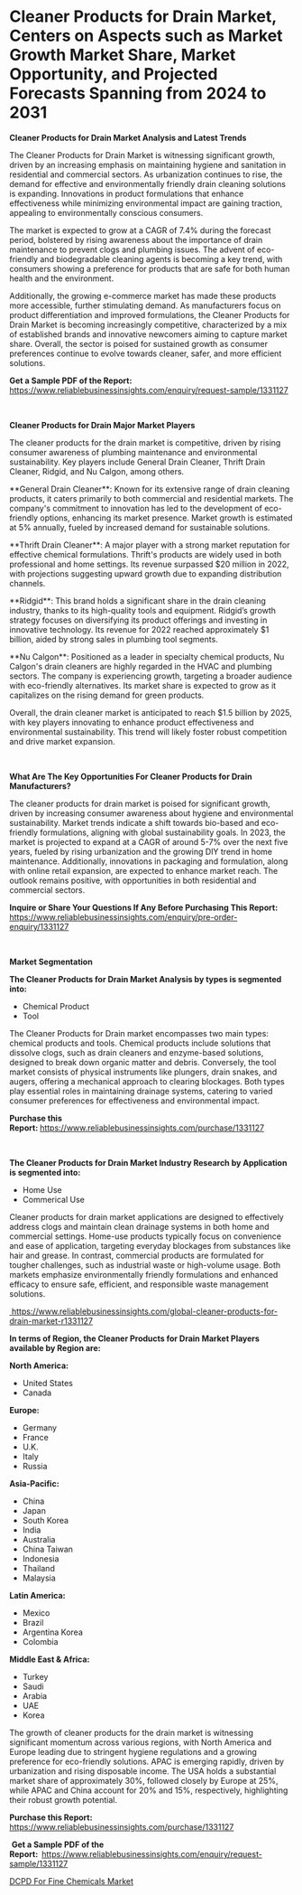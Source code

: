 <p><h1>Cleaner Products for Drain Market, Centers on Aspects such as Market Growth Market Share, Market Opportunity, and Projected Forecasts Spanning from 2024 to 2031</h1></p><p><strong>Cleaner Products for Drain Market Analysis and Latest Trends</strong></p>
<p><p>The Cleaner Products for Drain Market is witnessing significant growth, driven by an increasing emphasis on maintaining hygiene and sanitation in residential and commercial sectors. As urbanization continues to rise, the demand for effective and environmentally friendly drain cleaning solutions is expanding. Innovations in product formulations that enhance effectiveness while minimizing environmental impact are gaining traction, appealing to environmentally conscious consumers.</p><p>The market is expected to grow at a CAGR of 7.4% during the forecast period, bolstered by rising awareness about the importance of drain maintenance to prevent clogs and plumbing issues. The advent of eco-friendly and biodegradable cleaning agents is becoming a key trend, with consumers showing a preference for products that are safe for both human health and the environment.</p><p>Additionally, the growing e-commerce market has made these products more accessible, further stimulating demand. As manufacturers focus on product differentiation and improved formulations, the Cleaner Products for Drain Market is becoming increasingly competitive, characterized by a mix of established brands and innovative newcomers aiming to capture market share. Overall, the sector is poised for sustained growth as consumer preferences continue to evolve towards cleaner, safer, and more efficient solutions.</p></p>
<p><strong>Get a Sample PDF of the Report:&nbsp;</strong> <a href="https://www.reliablebusinessinsights.com/enquiry/request-sample/1331127?utm_campaign=63&utm_medium=2&utm_source=Github&utm_content=ia&utm_term=31122024&utm_id=cleaner-products-for-drain">https://www.reliablebusinessinsights.com/enquiry/request-sample/1331127</a></p>
<p>&nbsp;</p>
<p><strong>Cleaner Products for Drain Major Market Players</strong></p>
<p><p>The cleaner products for the drain market is competitive, driven by rising consumer awareness of plumbing maintenance and environmental sustainability. Key players include General Drain Cleaner, Thrift Drain Cleaner, Ridgid, and Nu Calgon, among others.</p><p>**General Drain Cleaner**: Known for its extensive range of drain cleaning products, it caters primarily to both commercial and residential markets. The company's commitment to innovation has led to the development of eco-friendly options, enhancing its market presence. Market growth is estimated at 5% annually, fueled by increased demand for sustainable solutions.</p><p>**Thrift Drain Cleaner**: A major player with a strong market reputation for effective chemical formulations. Thrift's products are widely used in both professional and home settings. Its revenue surpassed $20 million in 2022, with projections suggesting upward growth due to expanding distribution channels.</p><p>**Ridgid**: This brand holds a significant share in the drain cleaning industry, thanks to its high-quality tools and equipment. Ridgid’s growth strategy focuses on diversifying its product offerings and investing in innovative technology. Its revenue for 2022 reached approximately $1 billion, aided by strong sales in plumbing tool segments.</p><p>**Nu Calgon**: Positioned as a leader in specialty chemical products, Nu Calgon's drain cleaners are highly regarded in the HVAC and plumbing sectors. The company is experiencing growth, targeting a broader audience with eco-friendly alternatives. Its market share is expected to grow as it capitalizes on the rising demand for green products.</p><p>Overall, the drain cleaner market is anticipated to reach $1.5 billion by 2025, with key players innovating to enhance product effectiveness and environmental sustainability. This trend will likely foster robust competition and drive market expansion.</p></p>
<p>&nbsp;</p>
<p><strong>What Are The Key Opportunities For Cleaner Products for Drain Manufacturers?</strong></p>
<p><p>The cleaner products for drain market is poised for significant growth, driven by increasing consumer awareness about hygiene and environmental sustainability. Market trends indicate a shift towards bio-based and eco-friendly formulations, aligning with global sustainability goals. In 2023, the market is projected to expand at a CAGR of around 5-7% over the next five years, fueled by rising urbanization and the growing DIY trend in home maintenance. Additionally, innovations in packaging and formulation, along with online retail expansion, are expected to enhance market reach. The outlook remains positive, with opportunities in both residential and commercial sectors.</p></p>
<p><strong>Inquire or Share Your Questions If Any Before Purchasing This Report:</strong> <a href="https://www.reliablebusinessinsights.com/enquiry/pre-order-enquiry/1331127?utm_campaign=63&utm_medium=2&utm_source=Github&utm_content=ia&utm_term=31122024&utm_id=cleaner-products-for-drain">https://www.reliablebusinessinsights.com/enquiry/pre-order-enquiry/1331127</a></p>
<p>&nbsp;</p>
<p><strong>Market Segmentation</strong></p>
<p><strong>The Cleaner Products for Drain Market Analysis by types is segmented into:</strong></p>
<p><ul><li>Chemical Product</li><li>Tool</li></ul></p>
<p><p>The Cleaner Products for Drain market encompasses two main types: chemical products and tools. Chemical products include solutions that dissolve clogs, such as drain cleaners and enzyme-based solutions, designed to break down organic matter and debris. Conversely, the tool market consists of physical instruments like plungers, drain snakes, and augers, offering a mechanical approach to clearing blockages. Both types play essential roles in maintaining drainage systems, catering to varied consumer preferences for effectiveness and environmental impact.</p></p>
<p><strong>Purchase this Report:&nbsp;</strong><a href="https://www.reliablebusinessinsights.com/purchase/1331127?utm_campaign=63&utm_medium=2&utm_source=Github&utm_content=ia&utm_term=31122024&utm_id=cleaner-products-for-drain">https://www.reliablebusinessinsights.com/purchase/1331127</a></p>
<p>&nbsp;</p>
<p><strong>The Cleaner Products for Drain Market Industry Research by Application is segmented into:</strong></p>
<p><ul><li>Home Use</li><li>Commerical Use</li></ul></p>
<p><p>Cleaner products for drain market applications are designed to effectively address clogs and maintain clean drainage systems in both home and commercial settings. Home-use products typically focus on convenience and ease of application, targeting everyday blockages from substances like hair and grease. In contrast, commercial products are formulated for tougher challenges, such as industrial waste or high-volume usage. Both markets emphasize environmentally friendly formulations and enhanced efficacy to ensure safe, efficient, and responsible waste management solutions.</p></p>
<p><a href="https://www.reliablebusinessinsights.com/global-cleaner-products-for-drain-market-r1331127?utm_campaign=63&utm_medium=2&utm_source=Github&utm_content=ia&utm_term=31122024&utm_id=cleaner-products-for-drain">&nbsp;https://www.reliablebusinessinsights.com/global-cleaner-products-for-drain-market-r1331127</a></p>
<p><strong>In terms of Region, the Cleaner Products for Drain Market Players available by Region are:</strong></p>
<p>
    <p> <strong> North America: </strong>
        <ul>
            <li>United States</li>
            <li>Canada</li>
        </ul>
        </p> 
    <p> <strong> Europe: </strong>
        <ul>
            <li>Germany</li>
            <li>France</li>
            <li>U.K.</li>
            <li>Italy</li>
            <li>Russia</li>
        </ul>
        </p> 
    <p> <strong> Asia-Pacific: </strong>
        <ul>
            <li>China</li>
            <li>Japan</li>
            <li>South Korea</li>
            <li>India</li>
            <li>Australia</li>
            <li>China Taiwan</li>
            <li>Indonesia</li>
            <li>Thailand</li>
            <li>Malaysia</li>
        </ul>
        </p> 
    <p> <strong> Latin America: </strong>
        <ul>
            <li>Mexico</li>
            <li>Brazil</li>
            <li>Argentina Korea</li>
            <li>Colombia</li>
        </ul>
        </p> 
    <p> <strong> Middle East & Africa: </strong>
        <ul>
            <li>Turkey</li>
            <li>Saudi</li>
            <li>Arabia</li>
            <li>UAE</li>
            <li>Korea</li>
        </ul>
    </p>
    </p>
<p><p>The growth of cleaner products for the drain market is witnessing significant momentum across various regions, with North America and Europe leading due to stringent hygiene regulations and a growing preference for eco-friendly solutions. APAC is emerging rapidly, driven by urbanization and rising disposable income. The USA holds a substantial market share of approximately 30%, followed closely by Europe at 25%, while APAC and China account for 20% and 15%, respectively, highlighting their robust growth potential.</p></p>
<p><strong>Purchase this Report: </strong><a href="https://www.reliablebusinessinsights.com/purchase/1331127?utm_campaign=63&utm_medium=2&utm_source=Github&utm_content=ia&utm_term=31122024&utm_id=cleaner-products-for-drain">https://www.reliablebusinessinsights.com/purchase/1331127</a></p>
<p>&nbsp;<strong>Get a Sample PDF of the Report:&nbsp;&nbsp;</strong><a href="https://www.reliablebusinessinsights.com/enquiry/request-sample/1331127?utm_campaign=63&utm_medium=2&utm_source=Github&utm_content=ia&utm_term=31122024&utm_id=cleaner-products-for-drain">https://www.reliablebusinessinsights.com/enquiry/request-sample/1331127</a></p>
<p><strong></strong></p>
<p><p><a href="https://github.com/barnickclara79/Market-Research-Report-List-1/blob/main/dcpd-for-fine-chemicals-market.md?utm_campaign=63&utm_medium=2&utm_source=Github&utm_content=ia&utm_term=31122024&utm_id=cleaner-products-for-drain">DCPD For Fine Chemicals Market</a></p></p>